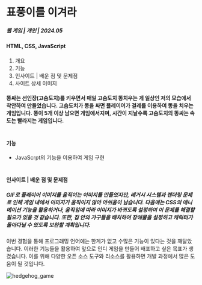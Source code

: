 # 표풍이를 이겨라

##### 웹 게임 | 개인 | 2024.05

#### HTML, CSS, JavaScript
####
1. 개요
2. 기능
3. 인사이트 | 배운 점 및 문제점
4. 사이트 상세 이미지

#### 똥싸는 선인장(고슴도치)를 키우면서 매일 고슴도치 똥치우는 게 일상인 저의 모습에서 착안하여 만들었습니다. 고슴도치가 똥을 싸면 플레이어가 걸레를 이용하여 똥을 치우는 게임입니다. 똥이 5개 이상 남으면 게임에서지며, 시간이 지날수록 고슴도치의 똥싸는 속도는 빨라지는 게임입니다.  
#
#### 기능 #####
- JavaScrpt의 기능을 이용하여 게임 구현

#
__인사이트 | 배운 점 및 문제점__
##### GIF로 플레이어 이미지를 움직이는 이미지를 만들었지만, 레거시 시스템과 렌더링 문제로 인해 게임 내에서 이미지가 움직이지 않아 아쉬움이 남습니다. 다음에는 CSS의 애니메이션 기능을 활용하거나, 움직임에 따라 이미지가 바뀌도록 설정하여 이 문제를 해결할 필요가 있을 것 같습니다. 또한, 집 안의 가구들을 배치하여 장애물을 설정하고 캐릭터가 돌아다닐 수 있도록 보완할 계획입니다.
이번 경험을 통해 프로그래밍 언어에는 한계가 없고 수많은 기능이 있다는 것을 깨달았습니다. 이러한 기능들을 활용하여 앞으로 인디 게임을 만들어 배포하고 싶은 목표가 생겼습니다. 이를 위해 다양한 오픈 소스 도구와 리소스를 활용하면 개발 과정에서 많은 도움이 될 것입니다.

![hedgehog_game](https://github.com/user-attachments/assets/e2985947-68c5-4969-9a34-b6ce58b61518)

